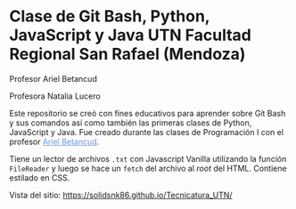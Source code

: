 ﻿# Clase de Git Bash, Python, JavaScript y Java UTN Facultad Regional San Rafael (Mendoza)

<p>Profesor Ariel Betancud</p>
<p>Profesora Natalia Lucero</p>

Este repositorio se creó con fines educativos para aprender sobre Git Bash y sus comandos así como también las primeras clases de Python, JavaScript y Java. Fue creado durante las clases de Programación I con el profesor <a style="color: cornflowerblue" href="https://github.com/ArielBetancud22">Ariel Betancud</a>.

Tiene un lector de archivos `.txt` con Javascript Vanilla utilizando la función `FileReader` y luego se
hace un `fetch` del archivo al _root_ del HTML.
Contiene estilado en CSS.

Vista del sitio: <a style="color: cornflowerblue" href="https://solidsnk86.github.io/Tecnicatura_UTN/">https://solidsnk86.github.io/Tecnicatura_UTN/</a>
